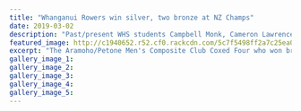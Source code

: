 ```yaml
---
title: "Whanganui Rowers win silver, two bronze at NZ Champs"
date: 2019-03-02
description: "Past/present WHS students Campbell Monk, Cameron Lawrence & Adrian Van Bussel all do well at the NZ Champs..."
featured_image: http://c1940652.r52.cf0.rackcdn.com/5c7f5498ff2a7c25ea0000d8/National-Champs-2.3.19-coxed-four-chron.jpg
excerpt: "The Aramoho/Petone Men's Composite Club Coxed Four who won bronze at the New Zealand Champs. From left, Campbell Monk (cox), Matt Cummings (Petone), Cameron Lawrence, Jack Pringle, Adrian Van Bussel."
gallery_image_1: 
gallery_image_2: 
gallery_image_3: 
gallery_image_4: 
gallery_image_5: 
---
```

